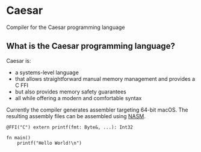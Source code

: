 # Caesar
Compiler for the Caesar programming language

## What is the Caesar programming language?
Caesar is:
- a systems-level language
- that allows straightforward manual memory management and provides a C FFI
- but also provides memory safety guarantees
- all while offering a modern and comfortable syntax

Currently the compiler generates assembler targeting 64-bit macOS.
The resulting assembly files can be assembled using [NASM](https://www.nasm.us/).

	@FFI("C") extern printf(fmt: Byte&, ...): Int32
	
	fn main()
	    printf("Hello World!\n")
